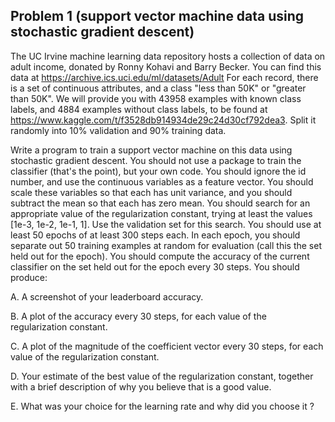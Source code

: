 ## Problem 1 (support vector machine data using stochastic gradient descent)


The UC Irvine machine learning data repository hosts a collection of data on adult income, donated by Ronny Kohavi and Barry Becker. You can find this data at https://archive.ics.uci.edu/ml/datasets/Adult For each record, there is a set of continuous attributes, and a class "less than 50K" or "greater than 50K". We will provide you with 43958 examples with known class labels, and 4884 examples without class labels, to be found at https://www.kaggle.com/t/f3528db914934de29c24d30cf792dea3. Split it randomly into 10% validation and 90% training data.

Write a program to train a support vector machine on this data using stochastic gradient descent. You should not use a package to train the classifier (that's the point), but your own code. You should ignore the id number, and use the continuous variables as a feature vector. You should scale these variables so that each has unit variance, and you should subtract the mean so that each has zero mean. You should search for an appropriate value of the regularization constant, trying at least the values [1e-3, 1e-2, 1e-1, 1]. Use the validation set for this search. You should use at least 50 epochs of at least 300 steps each. In each epoch, you should separate out 50 training examples at random for evaluation (call this the set held out for the epoch). You should compute the accuracy of the current classifier on the set held out for the epoch every 30 steps. You should produce:

A. A screenshot of your leaderboard accuracy.

B. A plot of the accuracy every 30 steps, for each value of the regularization constant.

C. A plot of the magnitude of the coefficient vector every 30 steps, for each value of the regularization constant.

D. Your estimate of the best value of the regularization constant, together with a brief description of why you believe that is a good value.

E. What was your choice for the learning rate and why did you choose it ?
